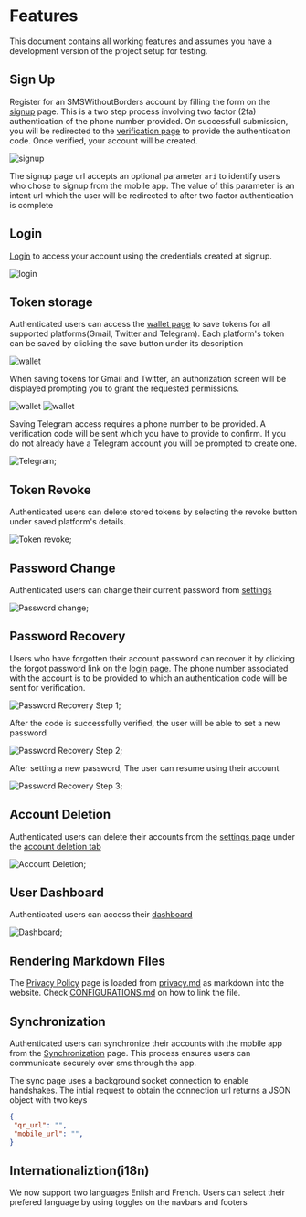 # Features

This document contains all working features and assumes you have a development version of the project setup for testing.

## Sign Up

Register for an SMSWithoutBorders account by filling the form on the [signup](http://localhost:18000/sign-up) page. This is a two step process involving two factor (2fa) authentication of the phone number provided. On successfull submission, you will be redirected to the [verification page](http://localhost:18000/sign-up/verify) to provide the authentication code. Once verified, your account will be created.

![signup](images/signup.png)

The signup page url accepts an optional parameter `ari` to identify users who chose to signup from the mobile app. The value of this parameter is an intent url which the user will be redirected to after two factor authentication is complete

## Login

[Login](http://localhost:18000/login) to access your account using the credentials created at signup.

![login](images/login.png)

## Token storage

Authenticated users can access the [wallet page](http://localhost:18000/dashboard/wallet) to save tokens for all supported platforms(Gmail, Twitter and Telegram). Each platform's token can be saved by clicking the save button under its description

![wallet](images/wallet.png)

When saving tokens for Gmail and Twitter, an authorization screen will be displayed prompting you to grant the requested permissions.

![wallet](images/gmail_authorization.png)  ![wallet](images/twitter_authorization.png)

Saving Telegram access requires a phone number to be provided. A verification code will be sent which you have to provide to confirm. If you do not already have a Telegram account you will be prompted to create one.

![Telegram](images/telegram.png);

## Token Revoke

Authenticated users can delete stored tokens by selecting the revoke button under saved platform's details.

![Token revoke](images/token-revoke.png);

## Password Change

Authenticated users can change their current password from [settings](http://localhost:18000/dashboard/settings/change-password)

![Password change](images/password-change.png);

## Password Recovery

Users who have forgotten their account password can recover it by clicking the forgot password link on the [login page](http://localhost:18000/login). The phone number associated with the account is to be provided to which an authentication code will be sent for verification.

![Password Recovery Step 1](images/password-recovery-step-1.png);

After the code is successfully verified, the user will be able to set a new password

![Password Recovery Step 2](images/password-recovery-step-2.png);

After setting a new password, The user can resume using their account

![Password Recovery Step 3](images/password-recovery-step-3.png);

## Account Deletion

Authenticated users can delete their accounts from the [settings page](http://localhost:18000/dashboard/settings) under the [account deletion tab](http://localhost:18000/dashboard/settings/delete-account)

![Account Deletion](images/account-deletion.png);

## User Dashboard

Authenticated users can access their [dashboard](http://localhost:18000/dashboard/metrics)

![Dashboard](images/dashboard.png);

## Rendering Markdown Files

The [Privacy Policy](http://localhost:18000/privacy-policy) page is loaded from [privacy.md](privacy.md) as markdown into the website. Check [CONFIGURATIONS.md](CONFIGURATIONS.md) on how to link the file.


## Synchronization 

Authenticated users can synchronize their accounts with the mobile app from the [Synchronization](https://localhost:18000/dashboard/sync) page. This process ensures users can communicate securely over sms through the app. 

The sync page uses a background socket connection to enable handshakes. The intial request to obtain the connection url returns a JSON object with two keys 

```JSON
{
 "qr_url": "",
 "mobile_url": "",
}
```

## Internationaliztion(i18n)

We now support two languages Enlish and French. Users can select their prefered language by using toggles on the navbars and footers